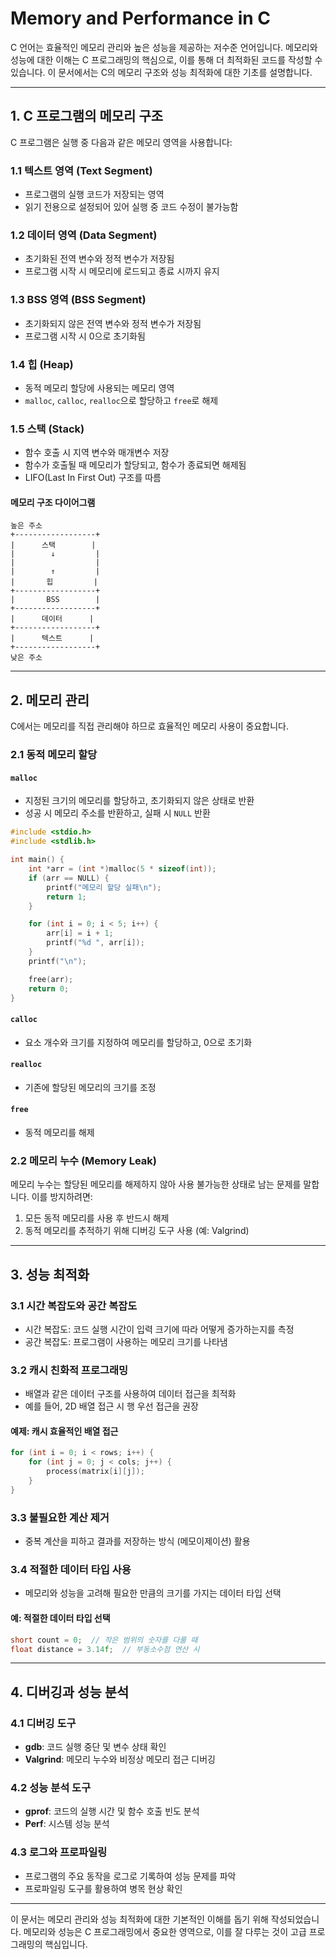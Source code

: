 # Memory and Performance in C

C 언어는 효율적인 메모리 관리와 높은 성능을 제공하는 저수준 언어입니다. 메모리와 성능에 대한 이해는 C 프로그래밍의 핵심으로, 이를 통해 더 최적화된 코드를 작성할 수 있습니다. 이 문서에서는 C의 메모리 구조와 성능 최적화에 대한 기초를 설명합니다.

---

## 1. C 프로그램의 메모리 구조

C 프로그램은 실행 중 다음과 같은 메모리 영역을 사용합니다:

### 1.1 텍스트 영역 (Text Segment)
- 프로그램의 실행 코드가 저장되는 영역
- 읽기 전용으로 설정되어 있어 실행 중 코드 수정이 불가능함

### 1.2 데이터 영역 (Data Segment)
- 초기화된 전역 변수와 정적 변수가 저장됨
- 프로그램 시작 시 메모리에 로드되고 종료 시까지 유지

### 1.3 BSS 영역 (BSS Segment)
- 초기화되지 않은 전역 변수와 정적 변수가 저장됨
- 프로그램 시작 시 0으로 초기화됨

### 1.4 힙 (Heap)
- 동적 메모리 할당에 사용되는 메모리 영역
- `malloc`, `calloc`, `realloc`으로 할당하고 `free`로 해제

### 1.5 스택 (Stack)
- 함수 호출 시 지역 변수와 매개변수 저장
- 함수가 호출될 때 메모리가 할당되고, 함수가 종료되면 해제됨
- LIFO(Last In First Out) 구조를 따름

#### 메모리 구조 다이어그램
```
높은 주소
+------------------+
|      스택        |
|        ↓         |
|                  |
|        ↑         |
|       힙         |
+------------------+
|       BSS        |
+------------------+
|      데이터      |
+------------------+
|      텍스트      |
+------------------+
낮은 주소
```

---

## 2. 메모리 관리

C에서는 메모리를 직접 관리해야 하므로 효율적인 메모리 사용이 중요합니다.

### 2.1 동적 메모리 할당

#### `malloc`
- 지정된 크기의 메모리를 할당하고, 초기화되지 않은 상태로 반환
- 성공 시 메모리 주소를 반환하고, 실패 시 `NULL` 반환

```c
#include <stdio.h>
#include <stdlib.h>

int main() {
    int *arr = (int *)malloc(5 * sizeof(int));
    if (arr == NULL) {
        printf("메모리 할당 실패\n");
        return 1;
    }

    for (int i = 0; i < 5; i++) {
        arr[i] = i + 1;
        printf("%d ", arr[i]);
    }
    printf("\n");

    free(arr);
    return 0;
}
```

#### `calloc`
- 요소 개수와 크기를 지정하여 메모리를 할당하고, 0으로 초기화

#### `realloc`
- 기존에 할당된 메모리의 크기를 조정

#### `free`
- 동적 메모리를 해제

### 2.2 메모리 누수 (Memory Leak)

메모리 누수는 할당된 메모리를 해제하지 않아 사용 불가능한 상태로 남는 문제를 말합니다. 이를 방지하려면:
1. 모든 동적 메모리를 사용 후 반드시 해제
2. 동적 메모리를 추적하기 위해 디버깅 도구 사용 (예: Valgrind)

---

## 3. 성능 최적화

### 3.1 시간 복잡도와 공간 복잡도
- 시간 복잡도: 코드 실행 시간이 입력 크기에 따라 어떻게 증가하는지를 측정
- 공간 복잡도: 프로그램이 사용하는 메모리 크기를 나타냄

### 3.2 캐시 친화적 프로그래밍
- 배열과 같은 데이터 구조를 사용하여 데이터 접근을 최적화
- 예를 들어, 2D 배열 접근 시 행 우선 접근을 권장

#### 예제: 캐시 효율적인 배열 접근
```c
for (int i = 0; i < rows; i++) {
    for (int j = 0; j < cols; j++) {
        process(matrix[i][j]);
    }
}
```

### 3.3 불필요한 계산 제거
- 중복 계산을 피하고 결과를 저장하는 방식 (메모이제이션) 활용

### 3.4 적절한 데이터 타입 사용
- 메모리와 성능을 고려해 필요한 만큼의 크기를 가지는 데이터 타입 선택

#### 예: 적절한 데이터 타입 선택
```c
short count = 0;  // 작은 범위의 숫자를 다룰 때
float distance = 3.14f;  // 부동소수점 연산 시
```

---

## 4. 디버깅과 성능 분석

### 4.1 디버깅 도구
- **gdb**: 코드 실행 중단 및 변수 상태 확인
- **Valgrind**: 메모리 누수와 비정상 메모리 접근 디버깅

### 4.2 성능 분석 도구
- **gprof**: 코드의 실행 시간 및 함수 호출 빈도 분석
- **Perf**: 시스템 성능 분석

### 4.3 로그와 프로파일링
- 프로그램의 주요 동작을 로그로 기록하여 성능 문제를 파악
- 프로파일링 도구를 활용하여 병목 현상 확인

---

이 문서는 메모리 관리와 성능 최적화에 대한 기본적인 이해를 돕기 위해 작성되었습니다. 메모리와 성능은 C 프로그래밍에서 중요한 영역으로, 이를 잘 다루는 것이 고급 프로그래밍의 핵심입니다.


